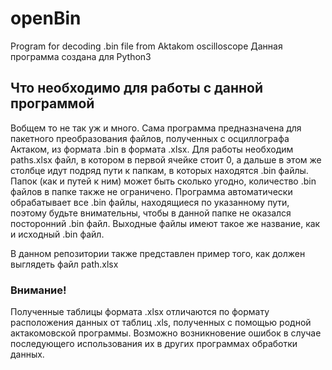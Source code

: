 # openBin
Program for decoding .bin file from Aktakom oscilloscope
Данная программа создана для Python3

## Что необходимо для работы с данной программой
Вобщем то не так уж и много. Сама программа предназначена для пакетного преобразования файлов, полученных с осциллографа Актаком, из формата .bin в формата .xlsx. Для работы необходим paths.xlsx файл, в котором в первой ячейке стоит 0, а дальше в этом же столбце идут подряд пути к папкам, в которых находятся .bin файлы. Папок (как и путей к ним) может быть сколько угодно, количество .bin файлов в папке также не ограничено. Программа автоматически обрабатывает все .bin файлы, находящиеся по указанному пути, поэтому будьте внимательны, чтобы в данной папке не оказался посторонний .bin файл. Выходные файлы имеют такое же название, как и исходный .bin файл.

В данном репозитории также представлен пример того, как должен выглядеть файл path.xlsx

### Внимание!
Полученные таблицы формата .xlsx отличаются по формату расположения данных от таблиц .xls, полученных с помощью родной актакомовской программы. Возможно возникновение ошибок в случае последующего использования их в других программах обработки данных.
